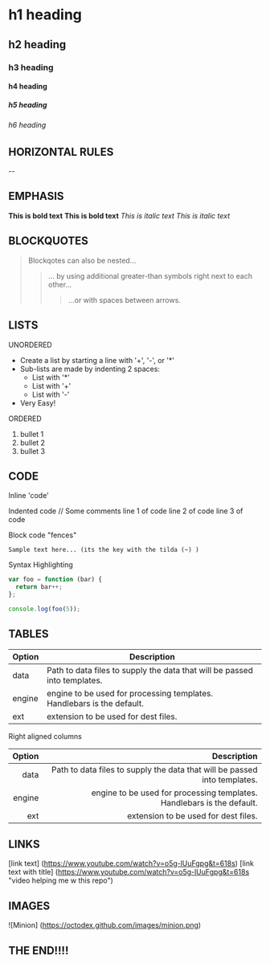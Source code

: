 # h1 heading
## h2 heading
### h3 heading
#### h4 heading
##### h5 heading
###### h6 heading

## HORIZONTAL RULES
--

## EMPHASIS
**This is bold text**
__This is bold text__
*This is italic text*
_This is italic text_

## BLOCKQUOTES
> Blockqotes can also be nested...
>> ... by using additional greater-than symbols right next to each other...
> > > ...or with spaces between arrows.

## LISTS

UNORDERED

+ Create a list by starting a line with '+', '-', or '*'
+ Sub-lists are made by indenting 2 spaces:
    * List with '*'
    + List with '+'
    - List with '-'
+ Very Easy!

ORDERED

1. bullet 1
2. bullet 2
3. bullet 3

## CODE

Inline 'code'

Indented code
  // Some comments
  line 1 of code
  line 2 of code
  line 3 of code

Block code "fences"
```
Sample text here... (its the key with the tilda (~) ) 
```

Syntax Highlighting
``` js
var foo = function (bar) {
  return bar++;
};

console.log(foo(5));
```

## TABLES 

| Option | Description |
| ------ | ----------- |
| data   | Path to data files to supply the data that will be passed into templates. |
| engine | engine to be used for processing templates. Handlebars is the default. |
| ext    | extension to be used for dest files. |

Right aligned columns

| Option | Description |
| -----: | ----------: |
| data   | Path to data files to supply the data that will be passed into templates. |
| engine | engine to be used for processing templates. Handlebars is the default. |
| ext    | extension to be used for dest files. |

## LINKS
[link text] (https://www.youtube.com/watch?v=o5g-lUuFgpg&t=618s)
[link text with title] (https://www.youtube.com/watch?v=o5g-lUuFgpg&t=618s "video helping me w this repo")

## IMAGES
![Minion] (https://octodex.github.com/images/minion.png)

## THE END!!!!
  
